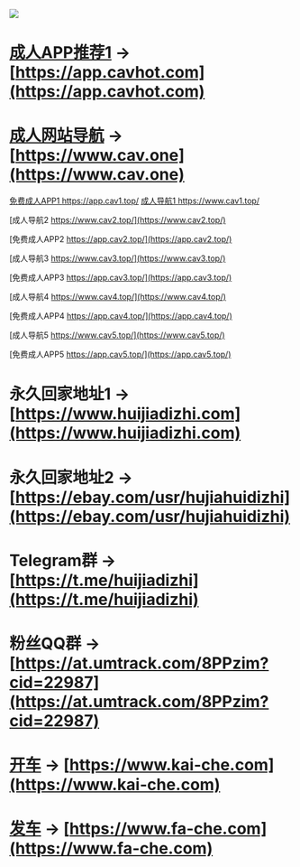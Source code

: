 
<a href="https://www.cav.dog" target="_blank"><img src="https://raw.githubusercontent.com/huijiadizhi/-/master/button.png"  /></a>


# [成人APP推荐1](https://github.com/91porn-pornhub/www.cav.ooo/) → [https://app.cavhot.com](https://app.cavhot.com)
# [成人网站导航](https://github.com/91porn-pornhub/www.cav.ooo/) → [https://www.cav.one](https://www.cav.one)


<a href="https://app.cav1.top/" target="_blank">免费成人APP1 https://app.cav1.top/</a>
<a href="https://www.cav1.top/" target="_blank">成人导航1 https://www.cav1.top/</a>


[成人导航2 https://www.cav2.top/](https://www.cav2.top/)

[免费成人APP2 https://app.cav2.top/](https://app.cav2.top/)


[成人导航3 https://www.cav3.top/](https://www.cav3.top/)

[免费成人APP3 https://app.cav3.top/](https://app.cav3.top/)


[成人导航4 https://www.cav4.top/](https://www.cav4.top/)

[免费成人APP4 https://app.cav4.top/](https://app.cav4.top/)


[成人导航5 https://www.cav5.top/](https://www.cav5.top/)

[免费成人APP5 https://app.cav5.top/](https://app.cav5.top/)

# 永久回家地址1 → [https://www.huijiadizhi.com](https://www.huijiadizhi.com)
# 永久回家地址2 → [https://ebay.com/usr/hujiahuidizhi](https://ebay.com/usr/hujiahuidizhi)

# Telegram群 → [https://t.me/huijiadizhi](https://t.me/huijiadizhi)
# 粉丝QQ群 → [https://at.umtrack.com/8PPzim?cid=22987](https://at.umtrack.com/8PPzim?cid=22987)
 

# [开车](https://github.com/kai-che/kaiche) → [https://www.kai-che.com](https://www.kai-che.com)

# [发车](https://github.com/kai-che/fache) → [https://www.fa-che.com](https://www.fa-che.com)


